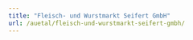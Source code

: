 ```yaml
---
title: "Fleisch- und Wurstmarkt Seifert GmbH"
url: /auetal/fleisch-und-wurstmarkt-seifert-gmbh/
---
```

